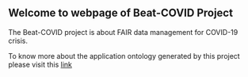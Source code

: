 ## Welcome to webpage of Beat-COVID Project
The Beat-COVID project is about FAIR data management for COVID-19 crisis.

To know more about the application ontology generated by this project please visit this [link](https://lumc-biosemantics.github.io/beat-covid/ontology-page/Cytokines-semantic-model.html)
